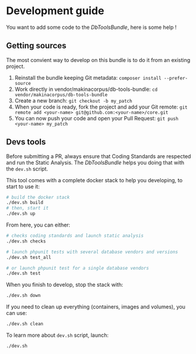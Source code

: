 # Development guide

You want to add some code to the *DbToolsBundle*, here is some help !

## Getting sources

The most convient way to develop on this bundle is to do it from an existing project.

1. Reinstall the bundle keeping Git metadata:
    `composer install --prefer-source`
2. Work directly in vendor/makinacorpus/db-tools-bundle:
    `cd vendor/makinacorpus/db-tools-bundle`
3. Create a new branch: `git checkout -b my_patch`
4. When your code is ready, fork the project and add your Git remote: `git remote add <your-name> git@github.com:<your-name>/core.git`
5. You can now push your code and open your Pull Request: `git push <your-name> my_patch`

## Devs tools

Before submitting a PR, always ensure that Coding Standards are respected and run the Static Analysis.
The *DbToolsBundle* helps you doing that with the `dev.sh` script.

This tool comes with a complete docker stack to help you developing, to start to use it:

```sh
# build the docker stack
./dev.sh build
# then, start it
./dev.sh up
```

From here, you can either:

```sh
# checks coding standards and launch static analysis
./dev.sh checks

# launch phpunit tests with several database vendors and versions
./dev.sh test_all

# or launch phpunit test for a single database vendors
./dev.sh test
```

When you finish to develop, stop the stack with:

```sh
./dev.sh down
```

If you need to clean up everything (containers, images and volumes), you can use:

```sh
./dev.sh clean
```

To learn more about `dev.sh` script, launch:

```sh
./dev.sh
```

